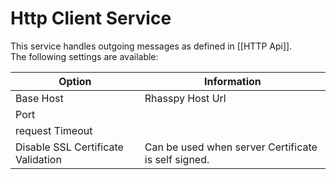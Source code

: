 # Http Client Service

This service handles outgoing messages as defined in [[HTTP Api]].
<br/>The following settings are available:

| Option                             | Information                                         | 
|------------------------------------|-----------------------------------------------------|
| Base Host                          | Rhasspy Host Url                                    | 
| Port                               |                                                     | 
| request Timeout                    |                                                     | 
| Disable SSL Certificate Validation | Can be used when server Certificate is self signed. | 